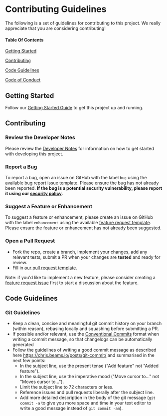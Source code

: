 # Contributing Guidelines

The following is a set of guidelines for contributing to this project. We really appreciate that you are considering contributing!

#### Table Of Contents

[Getting Started](#getting-started)

[Contributing](#contributing)

[Code Guidelines](#code-guidelines)

[Code of Conduct](https://github.com/ciroque/forecast_ex/blob/main/CODE_OF_CONDUCT.md)

## Getting Started

Follow our [Getting Started Guide](https://github.com/ciroque/forecast_ex/blob/main/README.md#Getting-Started) to get this project up and running.

<!-- ### Project Structure (OPTIONAL) -->

## Contributing

### Review the Developer Notes

Please review the [Developer Notes](DEVELOPER.md) for information on how to get started with developing this project.

### Report a Bug

To report a bug, open an issue on GitHub with the label `bug` using the available bug report issue template. Please ensure the bug has not already been reported. **If the bug is a potential security vulnerability, please report it using our [security policy](https://github.com/ciroque/forecast_ex/blob/main/SECURITY.md).**

### Suggest a Feature or Enhancement

To suggest a feature or enhancement, please create an issue on GitHub with the label `enhancement` using the available [feature request template](https://github.com/ciroque/forecast_ex/blob/main/.github/feature_request_template.md). Please ensure the feature or enhancement has not already been suggested.

### Open a Pull Request

- Fork the repo, create a branch, implement your changes, add any relevant tests, submit a PR when your changes are **tested** and ready for review.
- Fill in [our pull request template](https://github.com/ciroque/forecast_ex/blob/main/.github/pull_request_template.md).

Note: if you'd like to implement a new feature, please consider creating a [feature request issue](https://github.com/ciroque/forecast_ex/blob/main/.github/feature_request_template.md) first to start a discussion about the feature.

## Code Guidelines

<!-- ### Go/Python/Bash/etc... Guidelines (OPTIONAL) -->

### Git Guidelines

- Keep a clean, concise and meaningful git commit history on your branch (within reason), rebasing locally and squashing before submitting a PR.
- If possible and/or relevant, use the [Conventional Commits](https://www.conventionalcommits.org/en/v1.0.0/) format when writing a commit message, so that changelogs can be automatically generated
- Follow the guidelines of writing a good commit message as described here <https://chris.beams.io/posts/git-commit/> and summarised in the next few points:
    - In the subject line, use the present tense ("Add feature" not "Added feature").
    - In the subject line, use the imperative mood ("Move cursor to..." not "Moves cursor to...").
    - Limit the subject line to 72 characters or less.
    - Reference issues and pull requests liberally after the subject line.
    - Add more detailed description in the body of the git message (`git commit -a` to give you more space and time in your text editor to write a good message instead of `git commit -am`).
